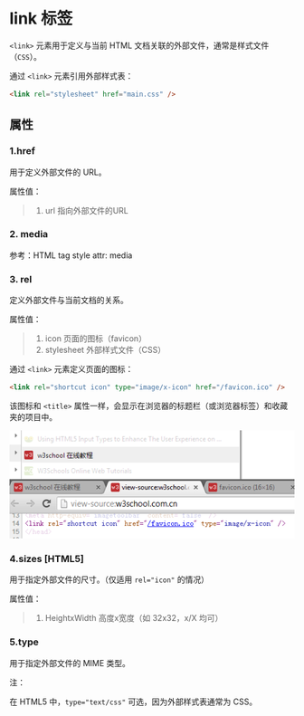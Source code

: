 link 标签
=========

`<link>` 元素用于定义与当前 HTML 文档关联的外部文件，通常是样式文件（`CSS`）。

通过 `<link>` 元素引用外部样式表：

```html
<link rel="stylesheet" href="main.css" />
```

属性
----

### 1.href

用于定义外部文件的 URL。

属性值：
>1. url 指向外部文件的URL

### 2. media

参考：HTML tag style attr: media

### 3. rel

定义外部文件与当前文档的关系。

属性值：
>1. icon 页面的图标（favicon）
>2. stylesheet 外部样式文件（CSS）

通过 `<link>` 元素定义页面的图标：

```html
<link rel="shortcut icon" type="image/x-icon" href="/favicon.ico" />
```

该图标和 `<title>` 属性一样，会显示在浏览器的标题栏（或浏览器标签）和收藏夹的项目中。

![link-icon](../images/html-tag-link-icon.png "favicon")

### 4.sizes [HTML5]

用于指定外部文件的尺寸。（仅适用 `rel="icon"` 的情况）

属性值：
>1. HeightxWidth 高度x宽度（如 32x32，x/X 均可）

### 5.type

用于指定外部文件的 MIME 类型。

注：

在 HTML5 中，`type="text/css"` 可选，因为外部样式表通常为 CSS。
